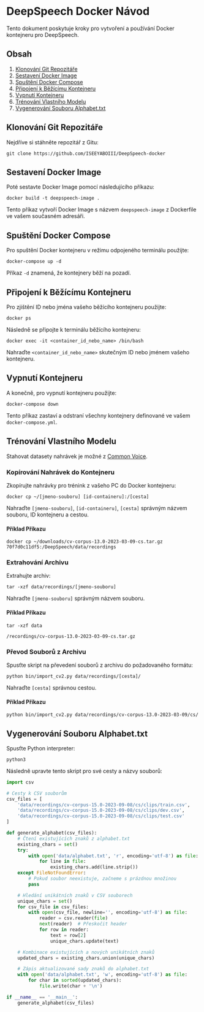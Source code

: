 
# DeepSpeech Docker Návod

Tento dokument poskytuje kroky pro vytvoření a používání Docker kontejneru pro DeepSpeech.

## Obsah
1. [Klonování Git Repozitáře](#klonování-git-repozitáře)
2. [Sestavení Docker Image](#sestavení-docker-image)
3. [Spuštění Docker Compose](#spuštění-docker-compose)
4. [Připojení k Běžícímu Kontejneru](#připojení-k-běžícímu-kontejneru)
5. [Vypnutí Kontejneru](#vypnutí-kontejneru)
6. [Trénování Vlastního Modelu](#trénování-vlastního-modelu)
7. [Vygenerování Souboru Alphabet.txt](#vygenerování-souboru-alphabet.txt)

## Klonování Git Repozitáře
Nejdříve si stáhněte repozitář z Gitu:
```
git clone https://github.com/ISEEYABOIII/DeepSpeech-docker
```

## Sestavení Docker Image
Poté sestavte Docker Image pomocí následujícího příkazu:
```
docker build -t deepspeech-image .
```
Tento příkaz vytvoří Docker Image s názvem `deepspeech-image` z Dockerfile ve vašem současném adresáři.

## Spuštění Docker Compose
Pro spuštění Docker kontejneru v režimu odpojeného terminálu použijte:
```
docker-compose up -d
```
Příkaz `-d` znamená, že kontejnery běží na pozadí.

## Připojení k Běžícímu Kontejneru
Pro zjištění ID nebo jména vašeho běžícího kontejneru použijte:
```
docker ps
```
Následně se připojte k terminálu běžícího kontejneru:
```
docker exec -it <container_id_nebo_name> /bin/bash
```
Nahraďte `<container_id_nebo_name>` skutečným ID nebo jménem vašeho kontejneru.

## Vypnutí Kontejneru
A konečně, pro vypnutí kontejneru použijte:
```
docker-compose down
```
Tento příkaz zastaví a odstraní všechny kontejnery definované ve vašem `docker-compose.yml`.

## Trénování Vlastního Modelu
Stahovat datasety nahrávek je možné z [Common Voice](https://commonvoice.mozilla.org/cs/datasets).

### Kopírování Nahrávek do Kontejneru
Zkopírujte nahrávky pro trénink z vašeho PC do Docker kontejneru:
```
docker cp ~/[jmeno-souboru] [id-containeru]:/[cesta]
```
Nahraďte `[jmeno-souboru]`, `[id-containeru]`, `[cesta]` správným názvem souboru, ID kontejneru a cestou.

#### Příklad Příkazu
```
docker cp ~/downloads/cv-corpus-13.0-2023-03-09-cs.tar.gz 70f7d0c11df5:/DeepSpeech/data/recordings
```

### Extrahování Archivu
Extrahujte archiv:
```
tar -xzf data/recordings/[jmeno-souboru]
```
Nahraďte `[jmeno-souboru]` správným názvem souboru.

#### Příklad Příkazu
```
tar -xzf data

/recordings/cv-corpus-13.0-2023-03-09-cs.tar.gz
```

### Převod Souborů z Archivu
Spusťte skript na převedení souborů z archivu do požadovaného formátu:
```
python bin/import_cv2.py data/recordings/[cesta]/
```
Nahraďte `[cesta]` správnou cestou.

#### Příklad Příkazu
```
python bin/import_cv2.py data/recordings/cv-corpus-13.0-2023-03-09/cs/
```

## Vygenerování Souboru Alphabet.txt
Spusťte Python interpreter:
```
python3
```
Následně upravte tento skript pro své cesty a názvy souborů:
```python
import csv

# Cesty k CSV souborům
csv_files = [
    'data/recordings/cv-corpus-15.0-2023-09-08/cs/clips/train.csv', 
    'data/recordings/cv-corpus-15.0-2023-09-08/cs/clips/dev.csv',
    'data/recordings/cv-corpus-15.0-2023-09-08/cs/clips/test.csv'
]

def generate_alphabet(csv_files):
    # Čtení existujících znaků z alphabet.txt
    existing_chars = set()
    try:
        with open('data/alphabet.txt', 'r', encoding='utf-8') as file:
            for line in file:
                existing_chars.add(line.strip())
    except FileNotFoundError:
        # Pokud soubor neexistuje, začneme s prázdnou množinou
        pass

    # Hledání unikátních znaků v CSV souborech
    unique_chars = set()
    for csv_file in csv_files:
        with open(csv_file, newline='', encoding='utf-8') as file:
            reader = csv.reader(file)
            next(reader)  # Přeskočit header
            for row in reader:
                text = row[2]
                unique_chars.update(text)

    # Kombinace existujících a nových unikátních znaků
    updated_chars = existing_chars.union(unique_chars)

    # Zápis aktualizované sady znaků do alphabet.txt
    with open('data/alphabet.txt', 'w', encoding='utf-8') as file:
        for char in sorted(updated_chars):
            file.write(char + '\n')

if __name__ == '__main__':
    generate_alphabet(csv_files)
```
